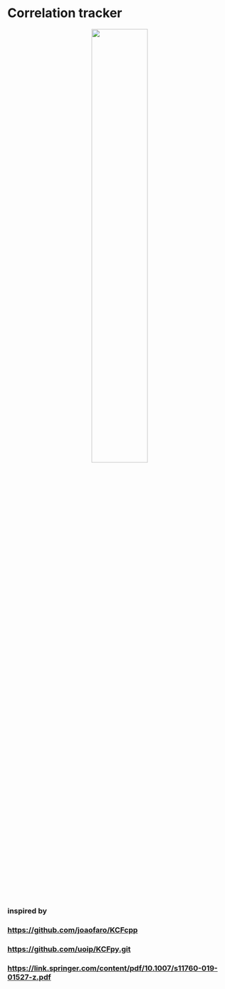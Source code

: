 # Correlation tracker



<!--![cat.jpg](http://github.com/popikeyshen/all/disassemble_rgb/cat.jpg)-->
<p align="center"> <img src="hhttps://github.com/popikeyshen/all/kcf_tracker/correlation_filter.jpg"  width = 50%/> </p>

### inspired by

### https://github.com/joaofaro/KCFcpp

### https://github.com/uoip/KCFpy.git

### https://link.springer.com/content/pdf/10.1007/s11760-019-01527-z.pdf

